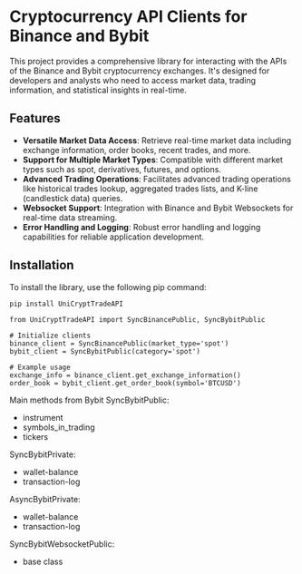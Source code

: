 # Cryptocurrency API Clients for Binance and Bybit

This project provides a comprehensive library for interacting with the APIs of the Binance and Bybit cryptocurrency exchanges. It's designed for developers and analysts who need to access market data, trading information, and statistical insights in real-time.

## Features

- **Versatile Market Data Access**: Retrieve real-time market data including exchange information, order books, recent trades, and more.
- **Support for Multiple Market Types**: Compatible with different market types such as spot, derivatives, futures, and options.
- **Advanced Trading Operations**: Facilitates advanced trading operations like historical trades lookup, aggregated trades lists, and K-line (candlestick data) queries.
- **Websocket Support**: Integration with Binance and Bybit Websockets for real-time data streaming.
- **Error Handling and Logging**: Robust error handling and logging capabilities for reliable application development.

## Installation

To install the library, use the following pip command:

```bash
pip install UniCryptTradeAPI
```

```commandline
from UniCryptTradeAPI import SyncBinancePublic, SyncBybitPublic

# Initialize clients
binance_client = SyncBinancePublic(market_type='spot')
bybit_client = SyncBybitPublic(category='spot')

# Example usage
exchange_info = binance_client.get_exchange_information()
order_book = bybit_client.get_order_book(symbol='BTCUSD')
```

Main methods from Bybit
SyncBybitPublic:
- instrument
- symbols_in_trading
- tickers

SyncBybitPrivate:
- wallet-balance
- transaction-log

AsyncBybitPrivate:
- wallet-balance
- transaction-log

SyncBybitWebsocketPublic:
- base class

    





